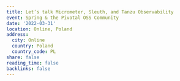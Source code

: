 ```yaml
---
title: Let’s talk Micrometer, Sleuth, and Tanzu Observability
event: Spring & the Pivotal OSS Community
date: '2022-03-31'
location: Online, Poland
address:
  city: Online
  country: Poland
  country_code: PL
share: false
reading_time: false
backlinks: false
---
```

